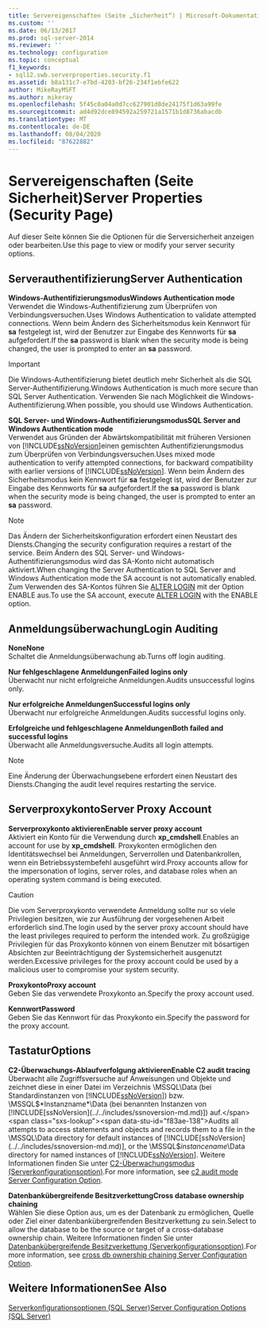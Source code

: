 ```yaml
---
title: Servereigenschaften (Seite „Sicherheit“) | Microsoft-Dokumentation
ms.custom: ''
ms.date: 06/13/2017
ms.prod: sql-server-2014
ms.reviewer: ''
ms.technology: configuration
ms.topic: conceptual
f1_keywords:
- sql12.swb.serverproperties.security.f1
ms.assetid: b8a131c7-e7bd-4203-bf26-234f1ebfe622
author: MikeRayMSFT
ms.author: mikeray
ms.openlocfilehash: 5f45c0a04a0d7cc627901d8de24175f1d63a99fe
ms.sourcegitcommit: ad4d92dce894592a259721a1571b1d8736abacdb
ms.translationtype: MT
ms.contentlocale: de-DE
ms.lasthandoff: 08/04/2020
ms.locfileid: "87622882"
---
```

# <a name="server-properties-security-page"></a><span data-ttu-id="f83ae-102">Servereigenschaften (Seite Sicherheit)</span><span class="sxs-lookup"><span data-stu-id="f83ae-102">Server Properties (Security Page)</span></span>
  <span data-ttu-id="f83ae-103">Auf dieser Seite können Sie die Optionen für die Serversicherheit anzeigen oder bearbeiten.</span><span class="sxs-lookup"><span data-stu-id="f83ae-103">Use this page to view or modify your server security options.</span></span>  
  
## <a name="server-authentication"></a><span data-ttu-id="f83ae-104">Serverauthentifizierung</span><span class="sxs-lookup"><span data-stu-id="f83ae-104">Server Authentication</span></span>  
 <span data-ttu-id="f83ae-105">**Windows-Authentifizierungsmodus**</span><span class="sxs-lookup"><span data-stu-id="f83ae-105">**Windows Authentication mode**</span></span>  
 <span data-ttu-id="f83ae-106">Verwendet die Windows-Authentifizierung zum Überprüfen von Verbindungsversuchen.</span><span class="sxs-lookup"><span data-stu-id="f83ae-106">Uses Windows Authentication to validate attempted connections.</span></span> <span data-ttu-id="f83ae-107">Wenn beim Ändern des Sicherheitsmodus kein Kennwort für **sa** festgelegt ist, wird der Benutzer zur Eingabe des Kennworts für **sa** aufgefordert.</span><span class="sxs-lookup"><span data-stu-id="f83ae-107">If the **sa** password is blank when the security mode is being changed, the user is prompted to enter an **sa** password.</span></span>  
  
> [!IMPORTANT]  
>  <span data-ttu-id="f83ae-108">Die Windows-Authentifizierung bietet deutlich mehr Sicherheit als die SQL Server-Authentifizierung.</span><span class="sxs-lookup"><span data-stu-id="f83ae-108">Windows Authentication is much more secure than SQL Server Authentication.</span></span> <span data-ttu-id="f83ae-109">Verwenden Sie nach Möglichkeit die Windows-Authentifizierung.</span><span class="sxs-lookup"><span data-stu-id="f83ae-109">When possible, you should use Windows Authentication.</span></span>  
  
 <span data-ttu-id="f83ae-110">**SQL Server- und Windows-Authentifizierungsmodus**</span><span class="sxs-lookup"><span data-stu-id="f83ae-110">**SQL Server and Windows Authentication mode**</span></span>  
 <span data-ttu-id="f83ae-111">Verwendet aus Gründen der Abwärtskompatibilität mit früheren Versionen von [!INCLUDE[ssNoVersion](../../includes/ssnoversion-md.md)]einen gemischten Authentifizierungsmodus zum Überprüfen von Verbindungsversuchen.</span><span class="sxs-lookup"><span data-stu-id="f83ae-111">Uses mixed mode authentication to verify attempted connections, for backward compatibility with earlier versions of [!INCLUDE[ssNoVersion](../../includes/ssnoversion-md.md)].</span></span> <span data-ttu-id="f83ae-112">Wenn beim Ändern des Sicherheitsmodus kein Kennwort für **sa** festgelegt ist, wird der Benutzer zur Eingabe des Kennworts für **sa** aufgefordert.</span><span class="sxs-lookup"><span data-stu-id="f83ae-112">If the **sa** password is blank when the security mode is being changed, the user is prompted to enter an **sa** password.</span></span>  
  
> [!NOTE]  
>  <span data-ttu-id="f83ae-113">Das Ändern der Sicherheitskonfiguration erfordert einen Neustart des Diensts.</span><span class="sxs-lookup"><span data-stu-id="f83ae-113">Changing the security configuration requires a restart of the service.</span></span> <span data-ttu-id="f83ae-114">Beim Ändern des SQL Server- und Windows-Authentifizierungsmodus wird das SA-Konto nicht automatisch aktiviert.</span><span class="sxs-lookup"><span data-stu-id="f83ae-114">When changing the Server Authentication to SQL Server and Windows Authentication mode the SA account is not automatically enabled.</span></span> <span data-ttu-id="f83ae-115">Zum Verwenden des SA-Kontos führen Sie [ALTER LOGIN](/sql/t-sql/statements/alter-login-transact-sql) mit der Option ENABLE aus.</span><span class="sxs-lookup"><span data-stu-id="f83ae-115">To use the SA account, execute [ALTER LOGIN](/sql/t-sql/statements/alter-login-transact-sql) with the ENABLE option.</span></span>  
  
## <a name="login-auditing"></a><span data-ttu-id="f83ae-116">Anmeldungsüberwachung</span><span class="sxs-lookup"><span data-stu-id="f83ae-116">Login Auditing</span></span>  
 <span data-ttu-id="f83ae-117">**None**</span><span class="sxs-lookup"><span data-stu-id="f83ae-117">**None**</span></span>  
 <span data-ttu-id="f83ae-118">Schaltet die Anmeldungsüberwachung ab.</span><span class="sxs-lookup"><span data-stu-id="f83ae-118">Turns off login auditing.</span></span>  
  
 <span data-ttu-id="f83ae-119">**Nur fehlgeschlagene Anmeldungen**</span><span class="sxs-lookup"><span data-stu-id="f83ae-119">**Failed logins only**</span></span>  
 <span data-ttu-id="f83ae-120">Überwacht nur nicht erfolgreiche Anmeldungen.</span><span class="sxs-lookup"><span data-stu-id="f83ae-120">Audits unsuccessful logins only.</span></span>  
  
 <span data-ttu-id="f83ae-121">**Nur erfolgreiche Anmeldungen**</span><span class="sxs-lookup"><span data-stu-id="f83ae-121">**Successful logins only**</span></span>  
 <span data-ttu-id="f83ae-122">Überwacht nur erfolgreiche Anmeldungen.</span><span class="sxs-lookup"><span data-stu-id="f83ae-122">Audits successful logins only.</span></span>  
  
 <span data-ttu-id="f83ae-123">**Erfolgreiche und fehlgeschlagene Anmeldungen**</span><span class="sxs-lookup"><span data-stu-id="f83ae-123">**Both failed and successful logins**</span></span>  
 <span data-ttu-id="f83ae-124">Überwacht alle Anmeldungsversuche.</span><span class="sxs-lookup"><span data-stu-id="f83ae-124">Audits all login attempts.</span></span>  
  
> [!NOTE]  
>  <span data-ttu-id="f83ae-125">Eine Änderung der Überwachungsebene erfordert einen Neustart des Diensts.</span><span class="sxs-lookup"><span data-stu-id="f83ae-125">Changing the audit level requires restarting the service.</span></span>  
  
## <a name="server-proxy-account"></a><span data-ttu-id="f83ae-126">Serverproxykonto</span><span class="sxs-lookup"><span data-stu-id="f83ae-126">Server Proxy Account</span></span>  
 <span data-ttu-id="f83ae-127">**Serverproxykonto aktivieren**</span><span class="sxs-lookup"><span data-stu-id="f83ae-127">**Enable server proxy account**</span></span>  
 <span data-ttu-id="f83ae-128">Aktiviert ein Konto für die Verwendung durch **xp_cmdshell**.</span><span class="sxs-lookup"><span data-stu-id="f83ae-128">Enables an account for use by **xp_cmdshell**.</span></span> <span data-ttu-id="f83ae-129">Proxykonten ermöglichen den Identitätswechsel bei Anmeldungen, Serverrollen und Datenbankrollen, wenn ein Betriebssystembefehl ausgeführt wird.</span><span class="sxs-lookup"><span data-stu-id="f83ae-129">Proxy accounts allow for the impersonation of logins, server roles, and database roles when an operating system command is being executed.</span></span>  
  
> [!CAUTION]  
>  <span data-ttu-id="f83ae-130">Die vom Serverproxykonto verwendete Anmeldung sollte nur so viele Privilegien besitzen, wie zur Ausführung der vorgesehenen Arbeit erforderlich sind.</span><span class="sxs-lookup"><span data-stu-id="f83ae-130">The login used by the server proxy account should have the least privileges required to perform the intended work.</span></span> <span data-ttu-id="f83ae-131">Zu großzügige Privilegien für das Proxykonto können von einem Benutzer mit bösartigen Absichten zur Beeinträchtigung der Systemsicherheit ausgenutzt werden.</span><span class="sxs-lookup"><span data-stu-id="f83ae-131">Excessive privileges for the proxy account could be used by a malicious user to compromise your system security.</span></span>  
  
 <span data-ttu-id="f83ae-132">**Proxykonto**</span><span class="sxs-lookup"><span data-stu-id="f83ae-132">**Proxy account**</span></span>  
 <span data-ttu-id="f83ae-133">Geben Sie das verwendete Proxykonto an.</span><span class="sxs-lookup"><span data-stu-id="f83ae-133">Specify the proxy account used.</span></span>  
  
 <span data-ttu-id="f83ae-134">**Kennwort**</span><span class="sxs-lookup"><span data-stu-id="f83ae-134">**Password**</span></span>  
 <span data-ttu-id="f83ae-135">Geben Sie das Kennwort für das Proxykonto ein.</span><span class="sxs-lookup"><span data-stu-id="f83ae-135">Specify the password for the proxy account.</span></span>  
  
## <a name="options"></a><span data-ttu-id="f83ae-136">Tastatur</span><span class="sxs-lookup"><span data-stu-id="f83ae-136">Options</span></span>  
 <span data-ttu-id="f83ae-137">**C2-Überwachungs-Ablaufverfolgung aktivieren**</span><span class="sxs-lookup"><span data-stu-id="f83ae-137">**Enable C2 audit tracing**</span></span>  
 <span data-ttu-id="f83ae-138">Überwacht alle Zugriffsversuche auf Anweisungen und Objekte und zeichnet diese in einer Datei im Verzeichnis \MSSQL\Data (bei Standardinstanzen von [!INCLUDE[ssNoVersion](../../includes/ssnoversion-md.md)]) bzw. \MSSQL$*Instanzname*\Data (bei benannten Instanzen von [!INCLUDE[ssNoVersion](../../includes/ssnoversion-md.md)]) auf.</span><span class="sxs-lookup"><span data-stu-id="f83ae-138">Audits all attempts to access statements and objects and records them to a file in the \MSSQL\Data directory for default instances of [!INCLUDE[ssNoVersion](../../includes/ssnoversion-md.md)], or the \MSSQL$*instancename*\Data directory for named instances of [!INCLUDE[ssNoVersion](../../includes/ssnoversion-md.md)].</span></span> <span data-ttu-id="f83ae-139">Weitere Informationen finden Sie unter [C2-Überwachungsmodus (Serverkonfigurationsoption)](c2-audit-mode-server-configuration-option.md).</span><span class="sxs-lookup"><span data-stu-id="f83ae-139">For more information, see [c2 audit mode Server Configuration Option](c2-audit-mode-server-configuration-option.md).</span></span>  
  
 <span data-ttu-id="f83ae-140">**Datenbankübergreifende Besitzverkettung**</span><span class="sxs-lookup"><span data-stu-id="f83ae-140">**Cross database ownership chaining**</span></span>  
 <span data-ttu-id="f83ae-141">Wählen Sie diese Option aus, um es der Datenbank zu ermöglichen, Quelle oder Ziel einer datenbankübergreifenden Besitzverkettung zu sein.</span><span class="sxs-lookup"><span data-stu-id="f83ae-141">Select to allow the database to be the source or target of a cross-database ownership chain.</span></span> <span data-ttu-id="f83ae-142">Weitere Informationen finden Sie unter [Datenbankübergreifende Besitzverkettung (Serverkonfigurationsoption)](cross-db-ownership-chaining-server-configuration-option.md).</span><span class="sxs-lookup"><span data-stu-id="f83ae-142">For more information, see [cross db ownership chaining Server Configuration Option](cross-db-ownership-chaining-server-configuration-option.md).</span></span>  
  
## <a name="see-also"></a><span data-ttu-id="f83ae-143">Weitere Informationen</span><span class="sxs-lookup"><span data-stu-id="f83ae-143">See Also</span></span>  
 [<span data-ttu-id="f83ae-144">Serverkonfigurationsoptionen &#40;SQL Server&#41;</span><span class="sxs-lookup"><span data-stu-id="f83ae-144">Server Configuration Options &#40;SQL Server&#41;</span></span>](server-configuration-options-sql-server.md)  
  
  
